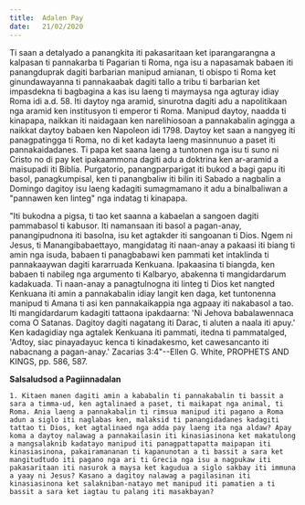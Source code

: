 ```yaml
---
title:  Adalen Pay
date:   21/02/2020
---
```


Ti saan a detalyado a panangkita iti pakasaritaan ket iparangarangna a kalpasan ti pannakarba ti Pagarian ti Roma, nga isu a napasamak babaen iti panangduprak dagiti barbarian manipud amianan, ti obispo ti Roma ket ginundawayanna ti pannakaabak dagiti tallo a tribu ti barbarian ket impasdekna ti bagbagina a kas isu laeng ti maymaysa nga agturay idiay Roma idi a.d. 58. Iti daytoy nga aramid, sinurotna dagiti adu a napolitikaan nga aramid ken institusyon ti emperor ti Roma. Manipud daytoy, naadda ti kinapapa, naikkan iti naidagaan ken narelihiosoan a pannakabalin agingga a naikkat daytoy babaen ken Napoleon idi 1798. Daytoy ket saan a nangyeg iti panagpatingga ti Roma, no di ket kadayta laeng masinnunuo a paset iti pannakaidadanes. Ti papa ket saana laeng a tuntonen nga isu ti suno ni Cristo no di pay ket ipakaammona dagiti adu a doktrina ken ar-aramid a maisupadi iti Biblia. Purgatorio, panangparparigat iti bukod a bagi gapu iti basol, panagkumpisal, ken ti panangbaliw iti bilin iti Sabado a nagbalin a Domingo dagitoy isu laeng kadagiti sumagmamano it adu a binalbaliwan a "pannawen ken linteg" nga indatag ti kinapapa.

"Iti bukodna a pigsa, ti tao ket saanna a kabaelan a sangoen dagiti pammabasol ti kabusor. Iti namansaan iti basol a pagan-anay, panangipudnona iti basolna, isu ket agtakder iti sangoanan ti Dios. Ngem ni Jesus, ti Manangibabaettayo, mangidatag iti naan-anay a pakaasi iti biang ti amin nga isuda, babaen ti panagbabawi ken pammati ket intaklinda ti pannakaaywan dagiti kararruada Kenkuana. Ipakaasina ti biangda, ken babaen ti nabileg nga argumento ti Kalbaryo, abakenna ti mangidardarum kadakuada. Ti naan-anay a panagtulnogna iti linteg ti Dios ket nangted Kenkuana iti amin a pannakabalin idiay langit ken daga, ket tuntonenna manipud ti Amana ti asi ken pannakaikappia nga agpaay iti nakabasol a tao. Iti mangidardarum kadagiti tattaona ipakdaarna: 'Ni Jehova babalawennaca coma O Satanas. Dagitoy dagiti nagatang iti Darac, ti aluten a naala iti apuy.' Ken kadagidiay nga agtalek Kenkuana iti pammati, itedna ti pammatalged, 'Adtoy, siac pinayadayuc kenca ti kinadakesmo, ket cawesancanto iti nabacnang a pagan-anay.' Zacarias 3:4"--Ellen G. White, PROPHETS AND KINGS, pp. 586, 587.

**Salsaludsod a Pagiinnadalan**

`1. Kitaen manen dagiti amin a kababalin ti pannakabalin ti bassit a sara a timma-ud, ken agtalinaed a paset, ti maikapat nga animal, ti Roma. Ania laeng a pannakabalin ti rimsua manipud iti pagano a Roma adun a siglo iti naglabas ken, malaksid ti panangidadanes kadagiti tattao ti Dios, ket agtalinaed nga adda pay laeng ita nga aldaw? Apay koma a daytoy nalawag a pannakailasin iti kinasiasinona ket makatulong a mangsalaknib kadatayo manipud iti panagpattapatta maipapan iti kinasiasinona, pakairamananan ti kapanunotan a ti bassit a sara ket mangitudtudo iti pagano nga ari ti Grecia nga isu a nagpukaw iti pakasaritaan iti nasurok a maysa ket kagudua a siglo sakbay iti immuna a yaay ni Jesus? Kasano a dagitoy nalawag a pagilasinan iti kinasiasinona ket salakniban-natayo met manipud iti pamatien a ti bassit a sara ket iagtau tu palang iti masakbayan?`